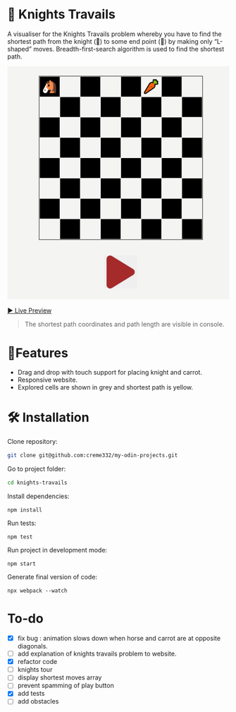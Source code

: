 # 🐴 Knights Travails

A visualiser for the Knights Travails problem whereby you have to find the shortest path from the knight (🐴) to some end point (🥕) by making only “L-shaped” moves. Breadth-first-search algorithm is used to find the shortest path.

![GIF of visualiser](knight.gif)

[▶ Live Preview](https://creme332.github.io/my-odin-projects/knights-travails/dist)

> The shortest path coordinates and path length are visible in console.

# 🚀Features
- Drag and drop with touch support for placing knight and carrot.
- Responsive website.
- Explored cells are shown in grey and shortest path is yellow.

#  🛠 Installation

Clone repository:
```sh
git clone git@github.com:creme332/my-odin-projects.git
```

Go to project folder:
```sh
cd knights-travails
```

Install dependencies:
```
npm install
```

Run tests:
```
npm test
```

Run project in development mode:
```
npm start
```

Generate final version of code:
```
npx webpack --watch
```

# To-do
- [x] fix bug : animation slows down when horse and carrot are at opposite diagonals.
- [ ] add explanation of knights travails problem to website.
- [x] refactor code
- [ ] knights tour
- [ ] display shortest moves array
- [ ] prevent spamming of play button
- [x] add tests
- [ ] add obstacles
